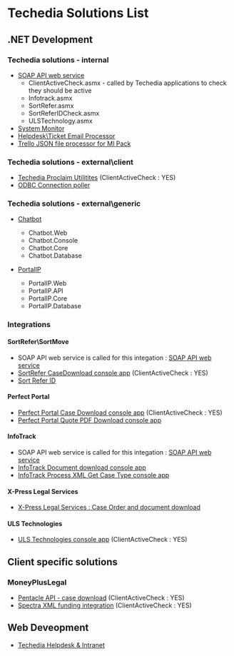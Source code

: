 # Techedia Solutions List


## .NET Development

### Techedia solutions - internal

* [SOAP API web service](https://github.com/techedia/Techedia-SOAP-API)
  - ClientActiveCheck.asmx - called by Techedia applications to check they should be active
  - Infotrack.asmx
  - SortRefer.asmx
  - SortReferIDCheck.asmx
  - ULSTechnology.asmx
* [System Monitor](https://github.com/techedia/TechediaSystemMonitor)
* [Helpdesk\Ticket Email  Processor](https://github.com/techedia/TicketSystemEmailProcessor)
* [Trello JSON file processor for MI Pack](https://github.com/techedia/TrelloJSONProcessorReporting)

### Techedia solutions - external\client

* [Techedia Proclaim Utilitites](https://github.com/techedia/TechediaProclaimUtils) (ClientActiveCheck : YES)
* [ODBC Connection poller](https://github.com/techedia/ODBC-Connection-Poller)

### Techedia solutions - external\generic

* [Chatbot](https://github.com/techedia/Chatbot)
  - Chatbot.Web
  - Chatbot.Console
  - Chatbot.Core
  - Chatbot.Database
  
* [PortalIP](https://github.com/techedia/PortalIP)
  - PortalIP.Web
  - PortalIP.API
  - PortalIP.Core
  - PortalIP.Database

### Integrations

#### SortRefer\SortMove

* SOAP API web service is called for this integation : [SOAP API web service](https://github.com/techedia/Techedia-SOAP-API)
* [SortRefer CaseDownload console app](https://github.com/techedia/SortRefer-CaseDownload-consoleapp) (ClientActiveCheck : YES)
* [Sort Refer ID](TBC)

#### Perfect Portal

* [Perfect Portal Case Download console app](https://github.com/techedia/PerfectPoralCaseDownloadConsoleApp) (ClientActiveCheck : YES)
* [Perfect Portal Quote PDF Download console app](https://github.com/techedia/PerfectPoralQuotePDFDownloadConsoleApp)

#### InfoTrack

* SOAP API web service is called for this integation : [SOAP API web service](https://github.com/techedia/Techedia-SOAP-API)
* [InfoTrack Document download console app](https://github.com/techedia/InfoTrackDocumentDownloadConsoleApp)
* [InfoTrack Process XML Get Case Type console app](https://github.com/techedia/InfoTrackProcessXMLGetCaseTypeConsoleApp)

#### X-Press Legal Services

* [X-Press Legal Services : Case Order and document download](https://github.com/techedia/XPressLegalServicesIntegration/tree/master)

#### ULS Technologies

* [ULS Technologies console app](https://github.com/techedia/ULSTechnology) (ClientActiveCheck : YES)

## Client specific solutions

### MoneyPlusLegal

* [Pentacle API - case download](https://github.com/techedia/PentacleClaimsPortalConsole) (ClientActiveCheck : YES)
* [Spectra XML funding integration](https://github.com/techedia/MoneyPlusSpectra) (ClientActiveCheck : YES)



## Web Deveopment
  * [Techedia Helpdesk & Intranet](https://github.com/techedia/helpdesk)
